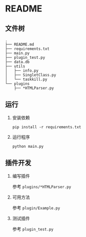 # README

## 文件树

``` properties
.
├── README.md
├── requirements.txt
├── main.py
├── plugin_test.py
├── data.db
├── utils
│   ├── info.py
│   ├── SingletClass.py
│   └── taskkill.py
└── plugins
    ├── *HTMLParser.py
```

## 运行


1. 安装依赖

   ```
   pip install -r requirements.txt
   ```

2. 运行程序

   ```
   python main.py
   ```

## 插件开发

1. 编写插件

   参考 `plugins/*HTMLParser.py`

2. 可用方法

   参考 `plugin/Example.py`

3. 测试插件

   参考 `plugin_test.py`




